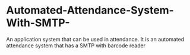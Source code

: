 # Automated-Attendance-System-With-SMTP-
An application system that can be used in attendance. It is an automated attendance system that has a SMTP with barcode reader
